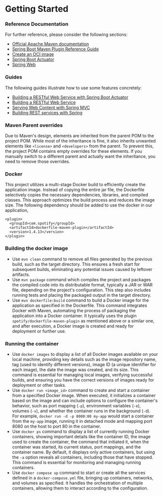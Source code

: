# Getting Started

### Reference Documentation
For further reference, please consider the following sections:

* [Official Apache Maven documentation](https://maven.apache.org/guides/index.html)
* [Spring Boot Maven Plugin Reference Guide](https://docs.spring.io/spring-boot/3.3.2/maven-plugin)
* [Create an OCI image](https://docs.spring.io/spring-boot/3.3.2/maven-plugin/build-image.html)
* [Spring Boot Actuator](https://docs.spring.io/spring-boot/docs/3.3.2/reference/htmlsingle/index.html#actuator)
* [Spring Web](https://docs.spring.io/spring-boot/docs/3.3.2/reference/htmlsingle/index.html#web)

### Guides
The following guides illustrate how to use some features concretely:

* [Building a RESTful Web Service with Spring Boot Actuator](https://spring.io/guides/gs/actuator-service/)
* [Building a RESTful Web Service](https://spring.io/guides/gs/rest-service/)
* [Serving Web Content with Spring MVC](https://spring.io/guides/gs/serving-web-content/)
* [Building REST services with Spring](https://spring.io/guides/tutorials/rest/)

### Maven Parent overrides

Due to Maven's design, elements are inherited from the parent POM to the project POM.
While most of the inheritance is fine, it also inherits unwanted elements like `<license>` and `<developers>` from the parent.
To prevent this, the project POM contains empty overrides for these elements.
If you manually switch to a different parent and actually want the inheritance, you need to remove those overrides.

### Docker 

This project utilizes a multi-stage Docker build to efficiently create the application image. Instead of copying the entire jar file, the Dockerfile selectively copies the necessary dependencies, libraries, and compiled classes. This approach optimizes the build process and reduces the image size. The following dependency should be added to use the docker in our application,
```
<plugin>
  <groupId>com.spotify</groupId>
  <artifactId>dockerfile-maven-plugin</artifactId>
  <version>1.4.13</version>
</plugin>
```

### Building the docker image
* Use ```mvn clean``` command to remove all files generated by the previous build, such as the target directory. This ensures a fresh start for subsequent builds, eliminating any potential issues caused by leftover artifacts.
* Use ```mvn package``` command which compiles the project and packages the compiled code into its distributable format, typically a JAR or WAR file, depending on the project's configuration. This step also includes running tests and placing the packaged output in the target directory.
* Use ```mvn dockerfile:build``` command to build a Docker image for the application as specified in the Dockerfile. This command integrates Docker with Maven, automating the process of packaging the application into a Docker container. It typically uses the plugin ```spotify/dockerfile-maven-plugin``` as mentioned above or a similar one, and after execution, a Docker image is created and ready for deployment or further use.

### Running the container
* Use ```docker images``` to display a list of all Docker images available on your local machine, providing key details such as the image repository name, tag (used to identify different versions), image ID (a unique identifier for each image), the date the image was created, and its size. This command is essential for managing local images, verifying successful builds, and ensuring you have the correct versions of images ready for deployment or other tasks.
* Use ```docker run <image_id>``` command to create and start a container from a specified Docker image. When executed, it initializes a container based on the image and can include options to configure the container's behavior, such as port mapping (```-p```), environment variables (```-e```), volumes (```-v```), and whether the container runs in the background (```-d```). For example, ```docker run -d -p 8080:80 my-app``` would start a container from the ```my-app``` image, running it in detached mode and mapping port 8080 on the host to port 80 in the container.
* Use ```docker ps``` command to display a list of currently running Docker containers, showing important details like the container ID, the image used to create the container, the command that initiated it, when the container was started, its current status, port mappings, and the container name. By default, it displays only active containers, but using the ```-a``` option reveals all containers, including those that have stopped. This command is essential for monitoring and managing running containers.
* Use ```docker compose up``` command to start or create all the services defined in a ```docker-compose.yml``` file, bringing up containers, networks, and volumes as specified. It handles the orchestration of multiple containers, allowing them to interact according to the configuration.
